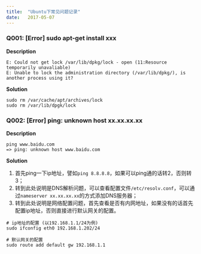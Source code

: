 ```yaml
---
title:  "Ubuntu下常见问题记录"
date:   2017-05-07
---
```


### Q001: [Error] sudo apt-get install xxx

**Description**

```shell
E: Could not get lock /var/lib/dpkg/lock - open (11:Resource temporarily unavaliable)
E: Unable to lock the administration directory (/var/lib/dpkg/), is another process using it? 
```
 
**Solution**

```shell
sudo rm /var/cache/apt/archives/lock
sudo rm /var/lib/dpgk/lock
```

### Q002: [Error] ping: unknown host xx.xx.xx.xx

**Description**

```shell
ping www.baidu.com
=> ping: unknown host www.baidu.com
```

**Solution**

1. 首先ping一下ip地址，譬如`ping 8.8.8.8`，如果可以ping通的话转2，否则转3；
2. 转到此处说明是DNS解析问题，可以查看配置文件`/etc/resolv.conf`，可以通过`nameserver xx.xx.xx.xx`的方式添加DNS服务器；
3. 转到此处说明是网络配置问题，首先查看是否有内网地址，如果没有的话首先配置ip地址，否则直接进行默认网关的配置。

```shell
# ip地址的配置 (以192.168.1.1/24为例)
sudo ifconfig eth0 192.168.1.202/24

# 默认网关的配置
sudo route add default gw 192.168.1.1
```
